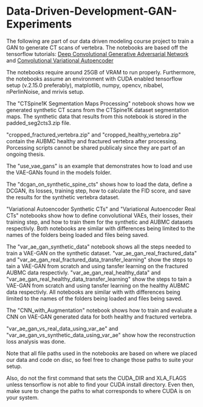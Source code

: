 # Data-Driven-Development-GAN-Experiments

The following are part of our data driven modeling course project to train a GAN to generate CT scans of vertebra. The notebooks are based off the tensorflow tutorials: [Deep Convolutional Generative Adversarial Network](https://www.tensorflow.org/tutorials/generative/dcgan) and [Convolutional Variational Autoencoder](https://www.tensorflow.org/tutorials/generative/cvae)

The notebooks require around 25GB of VRAM to run properly. Furthermore, the notebooks assume an environment with CUDA enabled tensorflow setup (v.2.15.0 preferably), matplotlib, numpy, opencv, nibabel, nPerlinNoise, and mrivis setup.

The "CTSpine1K Segmentation Maps Processing" notebook shows how we generated synthetic CT scans from the CTSpine1K dataset segmentation maps. The synthetic data that results from this notebook is stored in the padded_seg2cts3.zip file.

"cropped_fractured_vertebra.zip" and "cropped_healthy_vertebra.zip" contain the AUBMC healthy and fractured vertebra after processing. Porcessing scripts cannot be shared publicaly since they are part of an ongoing thesis.

The "use_vae_gans" is an example that demonstrates how to load and use the VAE-GANs found in the models folder.

The "dcgan_on_synthetic_spine_cts" shows how to load the data, define a DCGAN, its losses, training step, how to calculate the FID score, and save the results for the synthetic vertebra dataset.

"Variational Autoencoder Synthetic CTs" and "Variational Autoencoder Real CTs" notebooks show how to define convolutional VAEs, their losses, their training step, and how to train them for the synthetic and AUBMC datasets respectivly. Both notebooks are similar with differences being limited to the names of the folders being loaded and files being saved.


The "var_ae_gan_synthetic_data" notebook shows all the steps needed to train a VAE-GAN on the synthetic dataset. "var_ae_gan_real_fractured_data" and "var_ae_gan_real_fractured_data_transfer_learning" show the steps to tain a VAE-GAN from scratch and using tansfer learning on the fractured AUBMC data respectivly. "var_ae_gan_real_healthy_data" and "var_ae_gan_real_healthy_data_transfer_learning" show the steps to tain a VAE-GAN from scratch and using tansfer learning on the healthy AUBMC data respectivly. All notebooks are similar with with differences being limited to the names of the folders being loaded and files being saved.

The "CNN_with_Augmentation" notebook shows how to train and evaluate a CNN on VAE-GAN generated data for both healthy and fractured vertebra.

"var_ae_gan_vs_real_data_using_var_ae" and "var_ae_gan_vs_synthetic_data_using_var_ae" show how the reconstruction loss analysis was done.

Note that all file paths used in the notebooks are based on where we placed our data and code on disc, so feel free to change those paths to suite your setup.

Also, do not the first command that sets the CUDA_DIR and XLA_FLAGS unless tensorflow is not able to find your CUDA install directory. Even then, make sure to change the paths to what corresponds to where CUDA is on your system.

